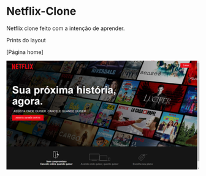 # Netflix-Clone

Netflix clone feito com a intenção de aprender.

Prints do layout

[Página home]

![alt text](https://github.com/kaway404/Netflix-Clone/blob/master/apresentar/home_index.png?raw=true)